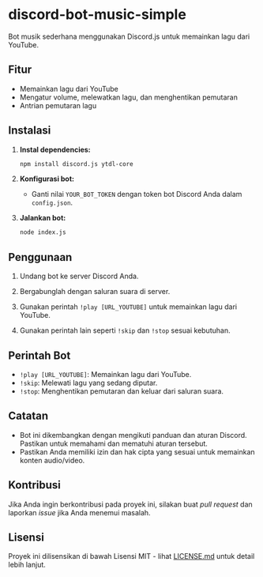 # discord-bot-music-simple

Bot musik sederhana menggunakan Discord.js untuk memainkan lagu dari YouTube.

## Fitur

- Memainkan lagu dari YouTube
- Mengatur volume, melewatkan lagu, dan menghentikan pemutaran
- Antrian pemutaran lagu

## Instalasi

1. **Instal dependencies:**

    ```bash
    npm install discord.js ytdl-core
    ```

2. **Konfigurasi bot:**

   - Ganti nilai `YOUR_BOT_TOKEN` dengan token bot Discord Anda dalam `config.json`.

3. **Jalankan bot:**

    ```bash
    node index.js
    ```

## Penggunaan

1. Undang bot ke server Discord Anda.

2. Bergabunglah dengan saluran suara di server.

3. Gunakan perintah `!play [URL_YOUTUBE]` untuk memainkan lagu dari YouTube.

4. Gunakan perintah lain seperti `!skip` dan `!stop` sesuai kebutuhan.

## Perintah Bot

- `!play [URL_YOUTUBE]`: Memainkan lagu dari YouTube.
- `!skip`: Melewati lagu yang sedang diputar.
- `!stop`: Menghentikan pemutaran dan keluar dari saluran suara.

## Catatan

- Bot ini dikembangkan dengan mengikuti panduan dan aturan Discord. Pastikan untuk memahami dan mematuhi aturan tersebut.
- Pastikan Anda memiliki izin dan hak cipta yang sesuai untuk memainkan konten audio/video.

## Kontribusi

Jika Anda ingin berkontribusi pada proyek ini, silakan buat *pull request* dan laporkan *issue* jika Anda menemui masalah.

## Lisensi

Proyek ini dilisensikan di bawah Lisensi MIT - lihat [LICENSE.md](LICENSE.md) untuk detail lebih lanjut.
